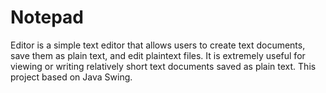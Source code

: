 # Notepad
Editor is a simple text editor that allows users to create text documents, save them as plain text, and edit plaintext files. It is extremely useful for viewing or writing relatively short text documents saved as plain text.
This project based on Java Swing.
